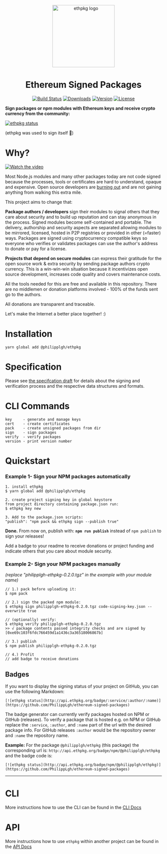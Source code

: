 
<p align="center">
<img align="center" width="200px"src="https://github.com/PhilippLgh/ethereum-signed-packages/raw/master/assets/ethpkg_logo.png" alt="ethpkg logo">
</p>

<div align="center">
<h1>Ethereum Signed Packages</h1>
</div>
<p align="center">
  <a href="https://circleci.com/gh/PhilippLgh/ethereum-signed-packages"><img src="https://img.shields.io/circleci/project/github/PhilippLgh/ethereum-signed-packages/master.svg" alt="Build Status"></a>
  <a href="https://npmcharts.com/compare/@philipplgh/ethpkg?minimal=true"><img src="https://img.shields.io/npm/dm/@philipplgh/ethpkg.svg" alt="Downloads"></a>
  <a href="https://www.npmjs.com/package/@philipplgh/ethpkg"><img src="https://img.shields.io/npm/v/@philipplgh/ethpkg.svg" alt="Version"></a>
  <a href="https://www.npmjs.com/package/@philipplgh/ethpkg"><img src="https://img.shields.io/npm/l/@philipplgh/ethpkg.svg" alt="License"></a>
  <br>
</p>


**Sign packages or npm modules with Ethereum keys and receive crypto currency from the community:**

[![ethpkg status](http://api.ethpkg.org/badge/npm/@philipplgh/ethpkg)](https://github.com/PhilippLgh/ethereum-signed-packages)

(ethpkg was used to sign itself 🤯)


# Why?
[![Watch the video](http://i3.ytimg.com/vi/1lH4q1-Ba0k/hqdefault.jpg)](https://www.youtube.com/watch?v=1lH4q1-Ba0k&t=813)


Most Node.js modules and many other packages today are not code signed because the processes, tools or certificates are hard to understand, opaque and expensive.
Open source developers are [burning out](https://motherboard.vice.com/en_us/article/43zak3/the-internet-was-built-on-the-free-labor-of-open-source-developers-is-that-sustainable) and are not gaining anything from walking this extra mile.

This project aims to change that: 

**Package authors / developers** sign their modules to signal others that they care about security and to build up reputation and can stay anonymous in the process. Signed modules become self-contained and portable. The delivery, authorship and security aspects are separated allowing modules to be mirrored, licensed, hosted in P2P registries or provided in other (=faster) ways. Packages are signed using cryptocurrency compatible keys so everyone who verifies or validates packages can use the author's address to donate or pay for a license.

**Projects that depend on secure modules** can express their gratitude for the open source work & extra security by sending package authors crypto currency. This is a win-win-win situation because it incentivizes open source development, increases code quality and covers maintenance costs.

All the tools needed for this are free and available in this repository. There are no middlemen or donation platforms involved - 100% of the funds sent go to the authors. 

All donations are transparent and traceable.

Let's make the Internet a better place together! :)

# Installation
```
yarn global add @philipplgh/ethpkg
```

# Specification

Please see [the specifcation draft](spec/README.md) for details about the signing and verification process and the respective data structures and formats.


# CLI Commands

```
key     - generate and manage keys
cert    - create certificates
pack    - create unsigned packages from dir
sign    - sign packages
verify  - verify packages
version - print version number
```


# Quickstart

### Example 1- Sign your NPM packages automatically

```
1. install ethpkg
$ yarn global add @philipplgh/ethpkg

2. create project signing key in global keystore
from project directory containing package.json run:
$ ethpkg key new

3. Add to the package.json scripts:
"publish": "npm pack && ethpkg sign --publish true"
```

**Done.** From now on, publish with:
**`npm run publish`** instead of `npm publish` to sign your releases!

Add a badge to your readme to receive donations or project funding and indicate others that you care about module security.


### Example 2- Sign your NPM packages manually
*(replace "philipplgh-ethpkg-0.2.0.tgz" in the example with your module name)*

```
// 1.) pack before uploading it:
$ npm pack

// 2.) sign the packed npm module:
$ ethpkg sign philipplgh-ethpkg-0.2.0.tgz code-signing-key.json --overwrite true

// (optionally) verify:
$ ethpkg verify philipplgh-ethpkg-0.2.0.tgz
>> √ package contents passed integrity checks and are signed by [0xe69c103f6fdc766459d1a1436c3a36518006867b]

// 3.) publish
$ npm publish philipplgh-ethpkg-0.2.0.tgz

// 4.) Profit
// add badge to receive donations
```

## Badges

If you want to display the signing status of your project on GitHub, you can use the following Markdown:

```
[![ethpkg status](http://api.ethpkg.org/badge/:service/:author/:name)](https://github.com/PhilippLgh/ethereum-signed-packages)
```

The badge generator can currently verify packages hosted on NPM or GitHub (releases).
To verify a package that is hosted e.g. on NPM or GitHub replace the `:service`, `:author`, and `:name` part of the url with the desired package info. For GitHub releases `:author` would be the repository owner and `:name` the repository name.

**Example:** For the package `@philipplgh/ethpkg` (this package) the corresponding url is:
`http://api.ethpkg.org/badge/npm/@philipplgh/ethpkg` and the badge code is:
```
[![ethpkg status](http://api.ethpkg.org/badge/npm/@philipplgh/ethpkg)](https://github.com/PhilippLgh/ethereum-signed-packages)
```

***

# CLI

More instructions how to use the CLI can be found in the [CLI Docs](docs/CLI.md)

# API

More instructions how to use `ethpkg` within another project can be found in the [API Docs](docs/API.md)
